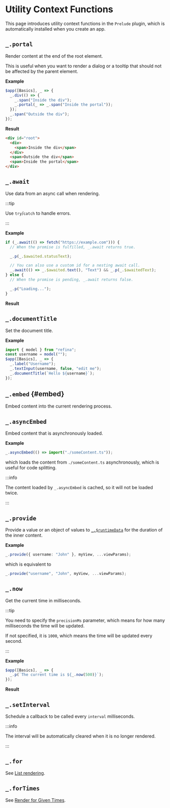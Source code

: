 <script setup>
import AsyncFetchVue from "snippets/async-fetch.vue";
import NowVue from "snippets/now.vue";
</script>

# Utility Context Functions

This page introduces utility context functions in the `Prelude` plugin, which is automatically installed when you create an app.

## `_.portal`

Render content at the end of the root element.

This is useful when you want to render a dialog or a tooltip that should not be affected by the parent element.

**Example**

```ts {4}
$app([Basics], _ => {
  _.div(() => {
    _.span("Inside the div");
    _.portal(_ => _.span("Inside the portal"));
  });
  _.span("Outside the div");
});
```

**Result**

```html {6}
<div id="root">
  <div>
    <span>Inside the div</span>
  </div>
  <span>Outside the div</span>
  <span>Inside the portal</span>
</div>
```

## `_.await`

Use data from an async call when rendering.

:::tip

Use `try`/`catch` to handle errors.

:::

**Example**

```ts {1,7}
if (_.await(() => fetch("https://example.com"))) {
  // When the promise is fulfilled, _.await returns true.

  _.p(_.$awaited.statusText);

  // You can also use a custom id for a nesting await call.
  _.await(() => _.$awaited.text(), "Text") && _.p(_.$awaitedText);
} else {
  // When the promise is pending, _.await returns false.

  _.p("Loading...");
}
```

**Result**

<AsyncFetchVue/>

## `_.documentTitle`

Set the document title.

**Example**

```ts {6}
import { model } from "refina";
const username = model("");
$app([Basics], _ => {
  _.label("Username");
  _.textInput(username, false, "edit me");
  _.documentTitle(`Hello ${username}`);
});
```

## `_.embed` {#embed}

Embed content into the current rendering process.

## `_.asyncEmbed`

Embed content that is asynchronously loaded.

**Example**

```ts
_.asyncEmbed(() => import("./someContent.ts"));
```

which loads the content from `./someContent.ts` asynchronously, which is useful for code splitting.

:::info

The content loaded by `_.asyncEmbed` is cached, so it will not be loaded twice.

:::

## `_.provide`

Provide a value or an object of values to [`_.$runtimeData`](./directives.md#runtime-data) for the duration of the inner content.

**Example**

```ts
_.provide({ username: "John" }, myView, ...viewParams);
```

which is equivalent to

```ts
_.provide("username", "John", myView, ...viewParams);
```

## `_.now`

Get the current time in milliseconds.

:::tip

You need to specify the `precisionMs` parameter, which means for how many milliseconds the time will be updated.

If not specified, it is `1000`, which means the time will be updated every second.

:::

**Example**

```ts
$app([Basics], _ => {
  _.p(`The current time is ${_.now(500)}`);
});
```

**Result**

<NowVue/>

## `_.setInterval`

Schedule a callback to be called every `interval` milliseconds.

:::info

The interval will be automatically cleared when it is no longer rendered.

:::

## `_.for`

See [List rendering](../essentials/list).

## `_.forTimes`

See [Render for Given Times](../essentials/list#for-times).
